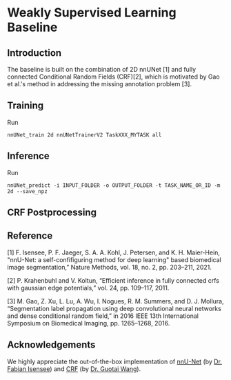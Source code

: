 # Weakly Supervised Learning Baseline

## Introduction

The baseline is built on the combination of 2D nnUNet [1] and fully connected Conditional Random Fields (CRF)[2], which is motivated by Gao et al.'s method in addressing the missing annotation problem [3].



## Training

Run

`nnUNet_train 2d nnUNetTrainerV2 TaskXXX_MYTASK all`



## Inference

Run

`nnUNet_predict -i INPUT_FOLDER -o OUTPUT_FOLDER -t TASK_NAME_OR_ID -m 2d --save_npz`



## CRF Postprocessing







## Reference

[1] F. Isensee, P. F. Jaeger, S. A. A. Kohl, J. Petersen, and K. H. Maier-Hein, "nnU-Net: a self-confifiguring method for deep learning" based biomedical image segmentation,” Nature Methods, vol. 18, no. 2, pp. 203–211, 2021. 

[2] P. Krahenbuhl and V. Koltun, “Efficient inference in fully connected crfs with gaussian edge potentials,” vol. 24, pp. 109–117, 2011.

[3] M. Gao, Z. Xu, L. Lu, A. Wu, I. Nogues, R. M. Summers, and D. J. Mollura, “Segmentation label propagation using deep convolutional neural networks and dense conditional random field,” in 2016 IEEE 13th International Symposium on Biomedical Imaging, pp. 1265–1268, 2016.



## Acknowledgements

We highly appreciate the out-of-the-box implementation of [nnU-Net](https://github.com/MIC-DKFZ/nnUNet) (by [Dr. Fabian Isensee](https://github.com/FabianIsensee)) and [CRF](https://github.com/HiLab-git/SimpleCRF) (by [Dr. Guotai Wang](https://github.com/taigw)).
